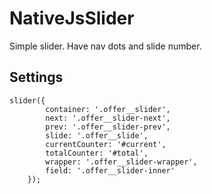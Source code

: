 # NativeJsSlider
Simple slider. Have nav dots and slide number. </br>
## Settings </br>
```JS
slider({ 
        container: '.offer__slider', 
        next: '.offer__slider-next', 
        prev: '.offer__slider-prev', 
        slide: '.offer__slide', 
        currentCounter: '#current', 
        totalCounter: '#total', 
        wrapper: '.offer__slider-wrapper', 
        field: '.offer__slider-inner' 
    }); 
```
